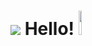 # <img src="https://i.gifer.com/6oa.gif"/> **Hello!** <img src="https://i.gifer.com/6oa.gif" width="10%"/> <br>
